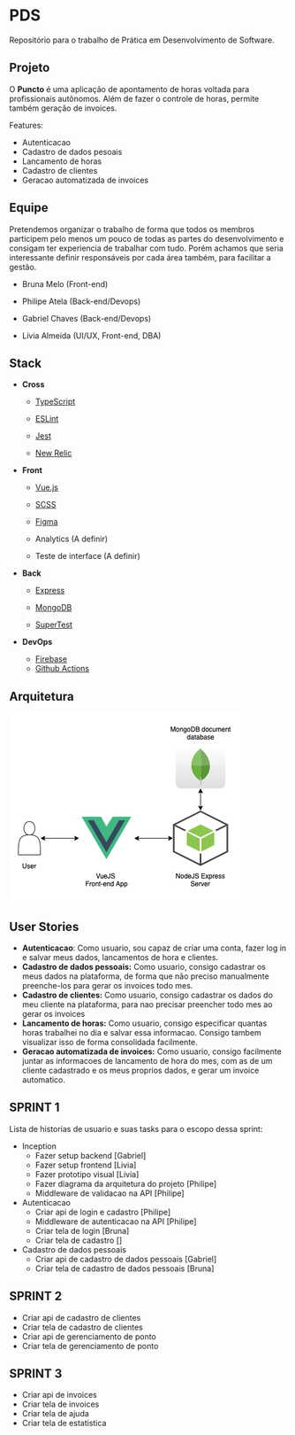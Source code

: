 # PDS
Repositório para o trabalho de Prática em Desenvolvimento de Software.

## Projeto

O **Puncto** é uma aplicação de apontamento de horas voltada para profissionais autônomos. Além de fazer o controle de horas, permite também geração de invoices.

Features:
- Autenticacao
- Cadastro de dados pesoais
- Lancamento de horas
- Cadastro de clientes
- Geracao automatizada de invoices

## Equipe

Pretendemos organizar o trabalho de forma que todos os membros participem pelo menos um pouco de todas as partes do desenvolvimento e consigam ter experiencia de trabalhar com tudo. Porém achamos que seria interessante definir responsáveis por cada área também, para facilitar a gestão.

- Bruna Melo (Front-end)

- Philipe Atela (Back-end/Devops)

- Gabriel Chaves (Back-end/Devops)

- Lívia Almeida (UI/UX, Front-end, DBA)

## Stack

- **Cross**

  - [TypeScript](https://www.typescriptlang.org/)

  - [ESLint](https://eslint.org/)

  - [Jest](https://jestjs.io/)

  - [New Relic](https://newrelic.com/)

- **Front**

  - [Vue.js](https://vuejs.org/)

  - [SCSS](https://sass-lang.com/)

  - [Figma](https://www.figma.com/)

  - Analytics (A definir)

  - Teste de interface (A definir)

- **Back**

  - [Express](https://expressjs.com/)

  - [MongoDB](https://www.mongodb.com/1)

  - [SuperTest](https://github.com/visionmedia/supertest)

- **DevOps**

  - [Firebase](https://firebase.google.com/)
  - [Github Actions](https://github.com/features/actions)

## Arquitetura

![Puncto Architecture](./PunctoArchitecture.png)

## User Stories
 - **Autenticacao**: Como usuario, sou capaz de criar uma conta, fazer log in e salvar meus dados, lancamentos de hora e clientes.
 - **Cadastro de dados pessoais:** Como usuario, consigo cadastrar os meus dados na plataforma, de forma que não preciso manualmente preenche-los para gerar os invoices todo mes.
 - **Cadastro de clientes:** Como usuario, consigo cadastrar os dados do meu cliente na plataforma, para nao precisar preencher todo mes ao gerar os invoices
 - **Lancamento de horas:** Como usuario, consigo especificar quantas horas trabalhei no dia e salvar essa informacao. Consigo tambem visualizar isso de forma consolidada facilmente.
 - **Geracao automatizada de invoices:** Como usuario, consigo facilmente juntar as informacoes de lancamento de hora do mes, com as de um cliente cadastrado e os meus proprios dados, e gerar um invoice automatico.

## SPRINT 1
  Lista de historias de usuario e suas tasks para o escopo dessa sprint:

  - Inception
    * Fazer setup backend [Gabriel]
    * Fazer setup frontend [Livia]
    * Fazer prototipo visual [Livia]
    * Fazer diagrama da arquitetura do projeto [Philipe]
    * Middleware de validacao na API [Philipe]
  - Autenticacao
    * Criar api de login e cadastro [Philipe]
    * Middleware de autenticacao na API [Philipe]
    * Criar tela de login [Bruna]
    * Criar tela de cadastro []
  - Cadastro de dados pessoais
    * Criar api de cadastro de dados pessoais [Gabriel]
    * Criar tela de cadastro de dados pessoais [Bruna]

## SPRINT 2
  - Criar api de cadastro de clientes
  - Criar tela de cadastro de clientes
  - Criar api de gerenciamento de ponto
  - Criar tela de gerenciamento de ponto

## SPRINT 3
  - Criar api de invoices
  - Criar tela de invoices
  - Criar tela de ajuda
  - Criar tela de estatistica


